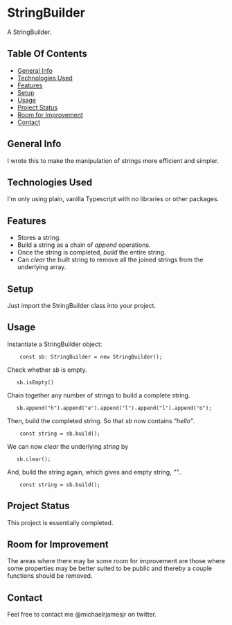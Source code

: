 # StringBuilder
A StringBuilder.

## Table Of Contents
* [General Info](#general-info)
* [Technologies Used](#technologies-used)
* [Features](#features)
* [Setup](#setup)
* [Usage](#usage)
* [Project Status](#project-status)
* [Room for Improvement](#room-for-improvement)
* [Contact](#contact)

## General Info
I wrote this to make the manipulation of strings more efficient and simpler.

## Technologies Used
I'm only using plain, vanilla Typescript with no libraries or other packages.

## Features
* Stores a string.
* Build a string as a chain of *append* operations.
* Once the string is completed, *build* the entire string.
* Can *clear* the built string to remove all the joined strings from the underlying array. 

## Setup
Just import the StringBuilder class into your project.

## Usage
Instantiate a StringBuilder object:
```
    const sb: StringBuilder = new StringBuilder();
```
Check whether *sb* is empty.
```
   sb.isEmpty()
```
Chain together any number of strings to build a complete string.
```
   sb.append("h").append("e").append("l").append("l").append("o");
```
Then, build the completed string. So that *sb* now contains *"hello"*.
```
    const string = sb.build();
```
We can now *clear* the underlying *string* by
```
   sb.clear();
```
And, build the string again, which gives and empty string, *""*..
```
    const string = sb.build();
```

## Project Status
This project is essentially completed. 

## Room for Improvement
The areas where there may be some room for improvement are those where some properties may be better suited to be public and thereby a couple functions should be removed.

## Contact
Feel free to contact me @michaelrjamesjr on twitter.
